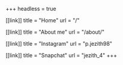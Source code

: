 +++
headless = true

[[link]]
title = "Home"
url = "/"

[[link]]
title = "About me"
url = "/about/"

[[link]]
title = "Instagram"
url = "p.jezith98"

[[link]]
title = "Snapchat"
url = "jezith_4"
+++
